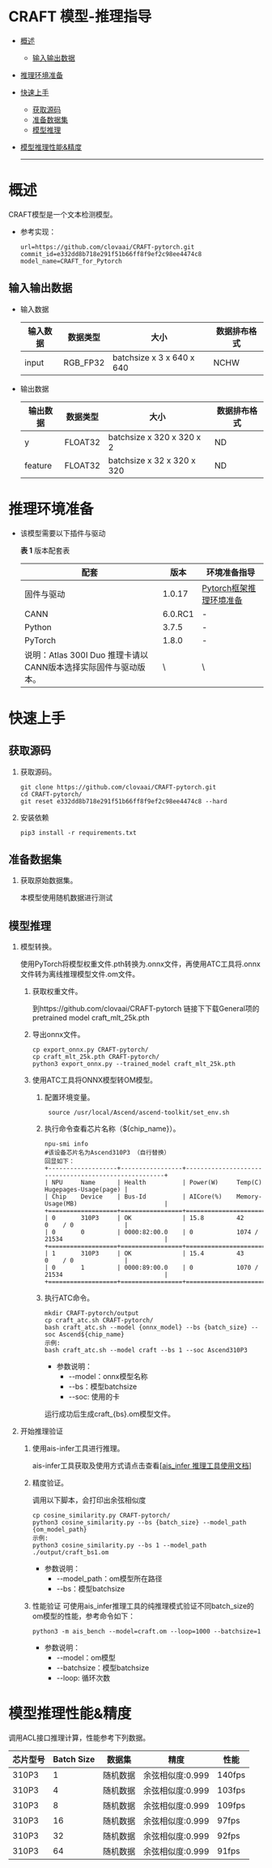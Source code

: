 # CRAFT 模型-推理指导


- [概述](#ZH-CN_TOPIC_0000001172161501)

    - [输入输出数据](#section540883920406)

- [推理环境准备](#ZH-CN_TOPIC_0000001126281702)

- [快速上手](#ZH-CN_TOPIC_0000001126281700)

  - [获取源码](#section4622531142816)
  - [准备数据集](#section183221994411)
  - [模型推理](#section741711594517)

- [模型推理性能&精度](#ZH-CN_TOPIC_0000001172201573)

  ******




# 概述<a name="ZH-CN_TOPIC_0000001172161501"></a>

CRAFT模型是一个文本检测模型。


- 参考实现：

  ```
  url=https://github.com/clovaai/CRAFT-pytorch.git
  commit_id=e332dd8b718e291f51b66ff8f9ef2c98ee4474c8
  model_name=CRAFT_for_Pytorch
  ```


## 输入输出数据<a name="section540883920406"></a>

- 输入数据

  | 输入数据 | 数据类型 | 大小                      | 数据排布格式 |
  | -------- | -------- | ------------------------- | ------------ |
  | input    | RGB_FP32 | batchsize x 3 x 640 x 640 | NCHW         |


- 输出数据

  | 输出数据 | 数据类型 | 大小                       | 数据排布格式 |
  | -------- | -------- | -------------------------- | ------------ |
  | y        | FLOAT32  | batchsize x 320 x 320 x 2  | ND           |
  | feature  | FLOAT32  | batchsize x 32 x 320 x 320 | ND           |




# 推理环境准备<a name="ZH-CN_TOPIC_0000001126281702"></a>

- 该模型需要以下插件与驱动

  **表 1**  版本配套表

  | 配套                                                         | 版本    | 环境准备指导                                                 |
  | ------------------------------------------------------------ | ------- | ------------------------------------------------------------ |
  | 固件与驱动                                                   | 1.0.17  | [Pytorch框架推理环境准备](https://www.hiascend.com/document/detail/zh/ModelZoo/pytorchframework/pies) |
  | CANN                                                         | 6.0.RC1 | -                                                            |
  | Python                                                       | 3.7.5   | -                                                            |
  | PyTorch                                                      | 1.8.0   | -                                                            |
  | 说明：Atlas 300I Duo 推理卡请以CANN版本选择实际固件与驱动版本。 | \       | \                                                            |



# 快速上手<a name="ZH-CN_TOPIC_0000001126281700"></a>

## 获取源码<a name="section4622531142816"></a>

1. 获取源码。

   ```
   git clone https://github.com/clovaai/CRAFT-pytorch.git
   cd CRAFT-pytorch/
   git reset e332dd8b718e291f51b66ff8f9ef2c98ee4474c8 --hard
   ```
   
2. 安装依赖

   ```
   pip3 install -r requirements.txt
   ```
   

## 准备数据集<a name="section183221994411"></a>

1. 获取原始数据集。

   本模型使用随机数据进行测试

## 模型推理<a name="section741711594517"></a>

1. 模型转换。

   使用PyTorch将模型权重文件.pth转换为.onnx文件，再使用ATC工具将.onnx文件转为离线推理模型文件.om文件。

   1. 获取权重文件。

       到https://github.com/clovaai/CRAFT-pytorch 链接下下载General项的pretrained model craft_mlt_25k.pth
       
   2. 导出onnx文件。

      ```
      cp export_onnx.py CRAFT-pytorch/
      cp craft_mlt_25k.pth CRAFT-pytorch/
      python3 export_onnx.py --trained_model craft_mlt_25k.pth
      ```

      


   3. 使用ATC工具将ONNX模型转OM模型。

      1. 配置环境变量。

         ```
          source /usr/local/Ascend/ascend-toolkit/set_env.sh
         ```

      2. 执行命令查看芯片名称（$\{chip\_name\}）。

         ```
         npu-smi info
         #该设备芯片名为Ascend310P3 （自行替换）
         回显如下：
         +-------------------+-----------------+------------------------------------------------------+
         | NPU     Name      | Health          | Power(W)     Temp(C)           Hugepages-Usage(page) |
         | Chip    Device    | Bus-Id          | AICore(%)    Memory-Usage(MB)                        |
         +===================+=================+======================================================+
         | 0       310P3     | OK              | 15.8         42                0    / 0              |
         | 0       0         | 0000:82:00.0    | 0            1074 / 21534                            |
         +===================+=================+======================================================+
         | 1       310P3     | OK              | 15.4         43                0    / 0              |
         | 0       1         | 0000:89:00.0    | 0            1070 / 21534                            |
         +===================+=================+======================================================+
         ```

      3. 执行ATC命令。

         ```
         mkdir CRAFT-pytorch/output
         cp craft_atc.sh CRAFT-pytorch/
         bash craft_atc.sh --model {onnx_model} --bs {batch_size} --soc Ascend${chip_name}
         示例:
         bash craft_atc.sh --model craft --bs 1 --soc Ascend310P3
         ```
           - 参数说明：
             - --model：onnx模型名称
             - --bs：模型batchsize
             - --soc: 使用的卡

            运行成功后生成craft_{bs}.om模型文件。

4. 开始推理验证

   1. 使用ais-infer工具进行推理。

      ais-infer工具获取及使用方式请点击查看[[ais_infer 推理工具使用文档](https://gitee.com/ascend/tools/tree/master/ais-bench_workload/tool/ais_infer)]

   2. 精度验证。

      调用以下脚本，会打印出余弦相似度
      ```
      cp cosine_similarity.py CRAFT-pytorch/
      python3 cosine_similarity.py --bs {batch_size} --model_path {om_model_path}
      示例:
      python3 cosine_similarity.py --bs 1 --model_path ./output/craft_bs1.om
      ```
      - 参数说明：
        - --model_path：om模型所在路径
        - --bs：模型batchsize

   4. 性能验证
      可使用ais_infer推理工具的纯推理模式验证不同batch_size的om模型的性能，参考命令如下：

      ```
      python3 -m ais_bench --model=craft.om --loop=1000 --batchsize=1
      ```

      - 参数说明：
        - --model：om模型
        - --batchsize：模型batchsize
        - --loop: 循环次数



# 模型推理性能&精度<a name="ZH-CN_TOPIC_0000001172201573"></a>

调用ACL接口推理计算，性能参考下列数据。

| 芯片型号 | Batch Size | 数据集 | 精度 | 性能     |
| -------- |------------| ------ | ---- |--------|
|     310P3     | 1          |  随机数据  |   余弦相似度:0.999   | 140fps |
|     310P3     | 4          |  随机数据  |   余弦相似度:0.999   | 103fps |
|     310P3     | 8          |  随机数据  |   余弦相似度:0.999   | 109fps |
|     310P3     | 16         |  随机数据  |   余弦相似度:0.999   | 97fps  |
|     310P3     | 32         |  随机数据  |   余弦相似度:0.999   | 92fps  |
|     310P3     | 64         |  随机数据  |   余弦相似度:0.999   | 91fps  |